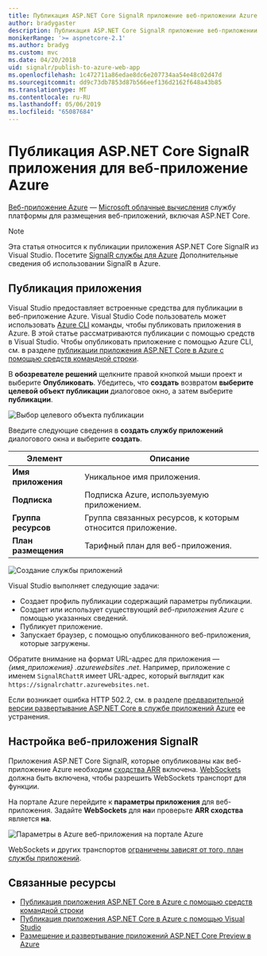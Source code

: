 ```yaml
---
title: Публикация ASP.NET Core SignalR приложение веб-приложении Azure
author: bradygaster
description: Публикация ASP.NET Core SignalR приложение веб-приложении Azure
monikerRange: '>= aspnetcore-2.1'
ms.author: bradyg
ms.custom: mvc
ms.date: 04/20/2018
uid: signalr/publish-to-azure-web-app
ms.openlocfilehash: 1c472711a86edae8dc6e207734aa54e48c02d47d
ms.sourcegitcommit: dd9c73db7853d87b566eef136d2162f648a43b85
ms.translationtype: MT
ms.contentlocale: ru-RU
ms.lasthandoff: 05/06/2019
ms.locfileid: "65087684"
---
```

# <a name="publish-an-aspnet-core-signalr-app-to-an-azure-web-app"></a>Публикация ASP.NET Core SignalR приложения для веб-приложение Azure

[Веб-приложение Azure](/azure/app-service/app-service-web-overview) — [Microsoft облачные вычисления](https://azure.microsoft.com/) службу платформы для размещения веб-приложений, включая ASP.NET Core.

> [!NOTE]
> Эта статья относится к публикации приложения ASP.NET Core SignalR из Visual Studio. Посетите [SignalR службы для Azure](https://azure.microsoft.com/services/signalr-service) Дополнительные сведения об использовании SignalR в Azure.

## <a name="publish-the-app"></a>Публикация приложения

Visual Studio предоставляет встроенные средства для публикации в веб-приложение Azure. Visual Studio Code пользователь может использовать [Azure CLI](/cli/azure) команды, чтобы публиковать приложения в Azure. В этой статье рассматриваются публикации с помощью средств в Visual Studio. Чтобы опубликовать приложение с помощью Azure CLI, см. в разделе [публикации приложения ASP.NET Core в Azure с помощью средств командной строки](/azure/app-service/app-service-web-get-started-dotnet).

В **обозревателе решений** щелкните правой кнопкой мыши проект и выберите **Опубликовать**. Убедитесь, что **создать** возвратом **выберите целевой объект публикации** диалоговое окно, а затем выберите **публикации**.

![Выбор целевого объекта публикации](publish-to-azure-web-app/_static/pick-publish-target-dialog.png)

Введите следующие сведения в **создать службу приложений** диалогового окна и выберите **создать**.

| Элемент | Описание |
| ---- | ----------- |
| **Имя приложения** | Уникальное имя приложения. |
| **Подписка** | Подписка Azure, используемую приложением. |
| **Группа ресурсов** | Группа связанных ресурсов, к которым относится приложение.  |
| **План размещения** | Тарифный план для веб-приложения. |

![Создание службы приложений](publish-to-azure-web-app/_static/create-app-service-dialog.png)

Visual Studio выполняет следующие задачи:

* Создает профиль публикации содержащий параметры публикации.
* Создает или использует существующий *веб-приложения Azure* с помощью указанных сведений.
* Публикует приложение.
* Запускает браузер, с помощью опубликованного веб-приложения, которые загружены.

Обратите внимание на формат URL-адрес для приложения — *{имя_приложения} .azurewebsites .net*. Например, приложение с именем `SignalRChattR` имеет URL-адрес, который выглядит как `https://signalrchattr.azurewebsites.net`.

Если возникает ошибка HTTP 502.2, см. в разделе [предварительной версии развертывание ASP.NET Core в службе приложений Azure](xref:host-and-deploy/azure-apps/index) ее устранения.

## <a name="configure-signalr-web-app"></a>Настройка веб-приложения SignalR

Приложения ASP.NET Core SignalR, которые опубликованы как веб-приложение Azure необходим [сходства ARR](https://en.wikipedia.org/wiki/Application_Request_Routing) включена. [WebSockets](xref:fundamentals/websockets) должна быть включена, чтобы разрешить WebSockets транспорт для функции.

На портале Azure перейдите к **параметры приложения** для веб-приложения. Задайте **WebSockets** для **на**и проверьте **ARR сходства** является **на**.

![Параметры в Azure веб-приложения на портале Azure](publish-to-azure-web-app/_static/azure-web-app-settings.png)

 WebSockets и других транспортов [ограничены зависят от того, план службы приложений](/azure/azure-subscription-service-limits#app-service-limits).

## <a name="related-resources"></a>Связанные ресурсы

* [Публикация приложения ASP.NET Core в Azure с помощью средств командной строки](/azure/app-service/app-service-web-get-started-dotnet)
* [Публикация приложения ASP.NET Core в Azure с помощью Visual Studio](xref:tutorials/publish-to-azure-webapp-using-vs)
* [Размещение и развертывание приложений ASP.NET Core Preview в Azure](xref:host-and-deploy/azure-apps/index#deploy-aspnet-core-preview-release-to-azure-app-service)

